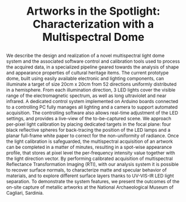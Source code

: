 ---
layout: publication
code: 2018-MSE-artworks_spotlight
title: "Artworks in the Spotlight: Characterization with a Multispectral Dome"
authors: Irina Ciortan, Tinsae Dulecha, Andrea GIachetti, Ruggero Pintus, Alberto Jaspe-Villanueva, and Enrico Gobbetti
year: 2018
type: Journal Paper
journal: "IOP Conference Series: Materials Science and Engineering"
pub-data: "364(1): 012025, 2018"
abstract: "We describe the design and realization of a novel multispectral light dome system and the associated software control and calibration tools used to process the acquired data, in a specialized pipeline geared towards the analysis of shape and appearance properties of cultural heritage items. The current prototype dome, built using easily available electronic and lighting components, can illuminate a target of size 20cm x 20cm from 52 directions uniformly distributed in a hemisphere. From each illumination direction, 3 LED lights cover the visible range of the electromagnetic spectrum, as well as long ultraviolet and near infrared. A dedicated control system implemented on Arduino boards connected to a controlling PC fully manages all lighting and a camera to support automated acquisition. The controlling software also allows real-time adjustment of the LED settings, and provides a live-view of the to-be-captured scene. We approach per-pixel light calibration by placing dedicated targets in the focal plane: four black reflective spheres for back-tracing the position of the LED lamps and a planar full-frame white paper to correct for the non-uniformity of radiance. Once the light calibration is safeguarded, the multispectral acquisition of an artwork can be completed in a matter of minutes, resulting in a spot-wise appearance profile, that stores at pixel level the per-frequency intensity value together with the light direction vector. By performing calibrated acquisition of multispectral Reflectance Transformation Imaging (RTI), with our analysis system it is possible to recover surface normals, to characterize matte and specular behavior of materials, and to explore different surface layers thanks to UV-VIS-IR LED light separation. To demonstrate the system features, we present the outcomes of the on-site capture of metallic artworks at the National Archaeological Museum of Cagliari, Sardinia."
projects: 
 - RTI
 - Cultral Heritage
doi: 10.1088/1757-899X/364/1/012025
links:
 - {name: CRS4 Website, url: http://vic.crs4.it/vic/cgi-bin/bib-page.cgi?id=%27Ciortan:2018:ASC%27}
bibtex: "@Article{Ciortan:2018:ASC,]\n
    author = {Irina Ciortan and Tinsae Dulecha and Andrea Giachetti and Ruggero Pintus and Alberto Jaspe-Villanueva and Enrico Gobbetti},\n
    title = {Artworks in the Spotlight: Characterization with a Multispectral Dome},\n
    journal = {IOP Conference Series: Materials Science and Engineering},\n
    volume = {364},\n
    number = {1},\n
    pages = {012025},\n
    year = {2018},\n
    url = {http://vic.crs4.it/vic/cgi-bin/bib-page.cgi?id='Ciortan:2018:ASC'},\n
}" 

---